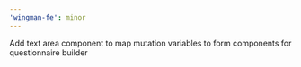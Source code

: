 ```yaml
---
'wingman-fe': minor
---
```


Add text area component to map mutation variables to form components for questionnaire builder
